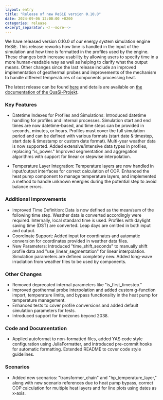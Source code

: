 ```yaml
---
layout: entry
title: "Release of new ReSiE version 0.10.0"
date: 2024-09-06 12:00:00 +0200
categories: release
excerpt_separator: <!--more-->
---
```


We have released version 0.10.0 of our energy system simulation engine ReSiE. This release reworks how time is handled in the input of the simulation and how time is formatted in the profiles used by the engine. These changes both increase usability by allowing users to specify time in a more human-readable way as well as helping to clarify what the output means. Other changes since the last release include an improved implementation of geothermal probes and improvements of the mechanism to handle different temperatures of components processing heat.

The latest release can be found [here](https://github.com/QuaSi-Software/resie/releases) and details are available on [the documentation of the QuaSi-Projekt](https://quasi-software.readthedocs.io).

<!--more-->

### Key Features

* Datetime Indexes for Profiles and Simulations: Introduced datetime handling for profiles and internal processes. Simulation start and end times are now datetime-based, and time steps can be provided in seconds, minutes, or hours. Profiles must cover the full simulation period and can be defined with various formats (start date & timestep, start date & timestamp or custom date format). Multi-year weather data is now supported. Added extensive/intensive data types in profiles, replacing "is_power." Improved segmentation and aggregation algorithms with support for linear or stepwise interpolation.

* Temperature Layer Integration: Temperature layers are now handled in input/output interfaces for correct calculation of COP. Enhanced the heat pump component to manage temperature layers, and implemented a method to handle unknown energies during the potential step to avoid balance errors.

### Additional Improvements

* Improved Time Definition: Data is now defined as the mean/sum of the following time step. Weather data is converted accordingly were required. Internally, local standard time is used. Profiles with daylight saving time (DST) are converted. Leap days are omitted in both input and output.
* Coordinate Support: Added input for coordinates and automatic conversion for coordinates provided in weather data files.
* New Parameters: Introduced "time_shift_seconds" to manually shift profile data and "use_linear_segmentation" for linear interpolation. Simulation parameters are defined completely new. Added long-wave irradiation from weather files to be used by components.

### Other Changes

* Removed deprecated internal parameters like "is_first_timestep."
* Improved geothermal probe interpolation and added custom g-function import, temperature limits, and bypass functionality in the heat pump for temperature management.
* Enhanced tests to cover profile conversions and added default simulation parameters for tests.
* Introduced support for timezones beyond 2038.

### Code and Documentation

* Applied autoformat to non-formatted files, added YAS code style configuration using JuliaFormatter, and introduced pre-commit hooks for automatic formatting. Extended README to cover code style guidelines.

### Scenarios

* Added new scenarios: "transformer_chain" and "hp_temperature_layer," along with new scenario references due to heat pump bypass, correct COP calculation for multiple heat layers and for line plots using dates as x-axis.
